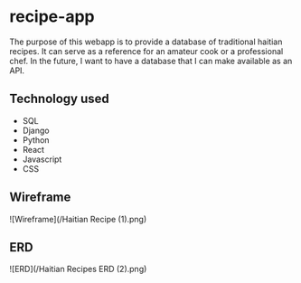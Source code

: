# recipe-app

The purpose of this webapp is to provide a database of traditional haitian recipes. It can serve as a reference for an amateur cook or a professional chef. In the future, I want to have a database that I can make available as an API. 

## Technology used
* SQL
* Django
* Python
* React
* Javascript
* CSS

## Wireframe

![Wireframe](/Haitian Recipe (1).png)

## ERD

![ERD](/Haitian Recipes ERD (2).png)


